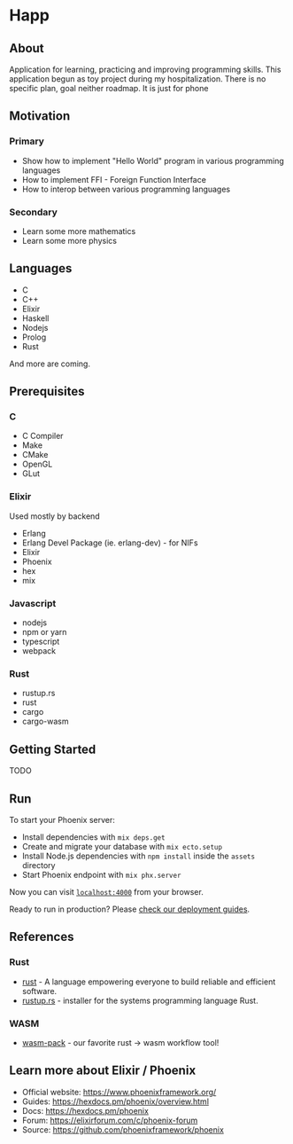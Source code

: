 # Happ

## About

Application for learning, practicing and improving programming skills. 
This application begun as toy project during my hospitalization.
There is no specific plan, goal neither roadmap.
It is just for phone

## Motivation

### Primary

- Show how to implement "Hello World" program in various programming languages
- How to implement FFI - Foreign Function Interface
- How to interop between various programming languages

### Secondary

- Learn some more mathematics
- Learn some more physics

## Languages

- C
- C++
- Elixir
- Haskell
- Nodejs
- Prolog
- Rust

And more are coming.

## Prerequisites

### C

* C Compiler
* Make
* CMake
* OpenGL
* GLut

### Elixir

Used mostly by backend

* Erlang
* Erlang Devel Package (ie. erlang-dev) - for NIFs
* Elixir
* Phoenix
* hex
* mix

### Javascript

* nodejs
* npm or yarn
* typescript
* webpack

### Rust

* rustup.rs
* rust
* cargo
* cargo-wasm


## Getting Started

TODO


## Run

To start your Phoenix server:

* Install dependencies with `mix deps.get`
* Create and migrate your database with `mix ecto.setup`
* Install Node.js dependencies with `npm install` inside the `assets` directory
* Start Phoenix endpoint with `mix phx.server`

Now you can visit [`localhost:4000`](http://localhost:4000) from your browser.

Ready to run in production? Please [check our deployment guides](https://hexdocs.pm/phoenix/deployment.html).


## References

### Rust

* [rust](https://www.rust-lang.org/) - A language empowering everyone
  to build reliable and efficient software.
* [rustup.rs](https://rustup.rs/) -  installer for
  the systems programming language Rust.

### WASM

* [wasm-pack](https://rustwasm.github.io/wasm-pack/) - our favorite rust -> wasm workflow tool!


## Learn more about Elixir / Phoenix

* Official website: https://www.phoenixframework.org/
* Guides: https://hexdocs.pm/phoenix/overview.html
* Docs: https://hexdocs.pm/phoenix
* Forum: https://elixirforum.com/c/phoenix-forum
* Source: https://github.com/phoenixframework/phoenix